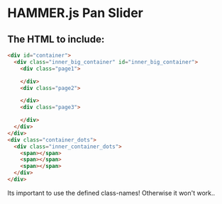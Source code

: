 HAMMER.js Pan Slider
===
The HTML to include:
---
```html
<div id="container">
  <div class="inner_big_container" id="inner_big_container">
    <div class="page1">

    </div>
    <div class="page2">

    </div>
    <div class="page3">

    </div>
  </div>
</div>
<div class="container_dots">
  <div class="inner_container_dots">
    <span></span>
    <span></span>
    <span></span>
  </div>
</div>
```
Its important to use the defined class-names! Otherwise it won't work..

